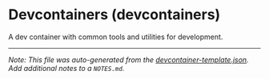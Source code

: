 
# Devcontainers (devcontainers)

A dev container with common tools and utilities for development.





---

_Note: This file was auto-generated from the [devcontainer-template.json](https://github.com/skevetter/devcontainers/blob/main/src/devcontainers/devcontainer-template.json).  Add additional notes to a `NOTES.md`._

